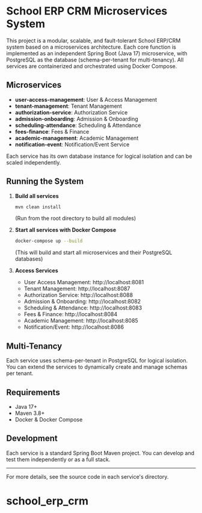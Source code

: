 # School ERP CRM Microservices System

This project is a modular, scalable, and fault-tolerant School ERP/CRM system based on a microservices architecture. Each core function is implemented as an independent Spring Boot (Java 17) microservice, with PostgreSQL as the database (schema-per-tenant for multi-tenancy). All services are containerized and orchestrated using Docker Compose.

## Microservices
- **user-access-management**: User & Access Management
- **tenant-management**: Tenant Management
- **authorization-service**: Authorization Service
- **admission-onboarding**: Admission & Onboarding
- **scheduling-attendance**: Scheduling & Attendance
- **fees-finance**: Fees & Finance
- **academic-management**: Academic Management
- **notification-event**: Notification/Event Service

Each service has its own database instance for logical isolation and can be scaled independently.

## Running the System

1. **Build all services**
   ```sh
   mvn clean install
   ```
   (Run from the root directory to build all modules)

2. **Start all services with Docker Compose**
   ```sh
   docker-compose up --build
   ```
   (This will build and start all microservices and their PostgreSQL databases)

3. **Access Services**
   - User Access Management: http://localhost:8081
   - Tenant Management: http://localhost:8087
   - Authorization Service: http://localhost:8088
   - Admission & Onboarding: http://localhost:8082
   - Scheduling & Attendance: http://localhost:8083
   - Fees & Finance: http://localhost:8084
   - Academic Management: http://localhost:8085
   - Notification/Event: http://localhost:8086

## Multi-Tenancy
Each service uses schema-per-tenant in PostgreSQL for logical isolation. You can extend the services to dynamically create and manage schemas per tenant.

## Requirements
- Java 17+
- Maven 3.8+
- Docker & Docker Compose

## Development
Each service is a standard Spring Boot Maven project. You can develop and test them independently or as a full stack.

---
For more details, see the source code in each service's directory.
# school_erp_crm